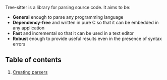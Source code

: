 Tree-sitter is a library for parsing source code. It aims to be:

* **General** enough to parse any programming language
* **Dependency-free** and written in pure C so that it can be embedded in any application
* **Fast** and incremental so that it can be used in a text editor
* **Robust** enough to provide useful results even in the presence of syntax errors

## Table of contents

1. [Creating parsers](creating-parsers.md)
